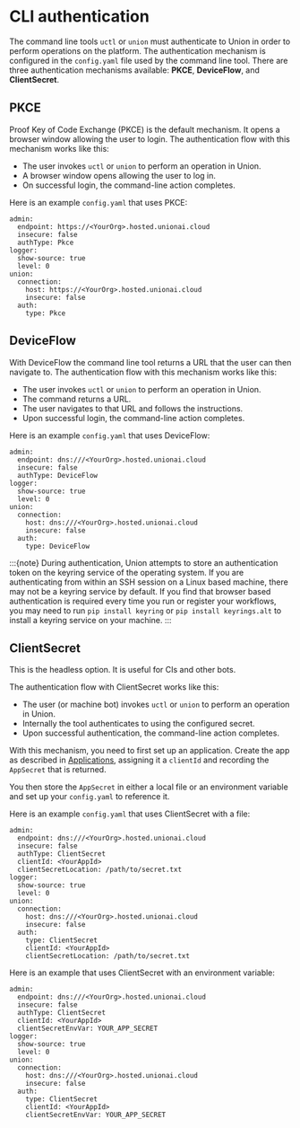 # CLI authentication

The command line tools `uctl` or `union` must authenticate to Union in order to perform operations on the platform.
The authentication mechanism is configured in the `config.yaml` file used by the command line tool.
There are three authentication mechanisms available: **PKCE**, **DeviceFlow**, and **ClientSecret**.

## PKCE

Proof Key of Code Exchange (PKCE) is the default mechanism.
It opens a browser window allowing the user to login. The authentication flow with this mechanism works like this:

* The user invokes `uctl` or `union` to perform an operation in Union.
* A browser window opens allowing the user to log in.
* On successful login, the command-line action completes.

Here is an example `config.yaml` that uses PKCE:

```{code-block} yaml
admin:
  endpoint: https://<YourOrg>.hosted.unionai.cloud
  insecure: false
  authType: Pkce
logger:
  show-source: true
  level: 0
union:
  connection:
    host: https://<YourOrg>.hosted.unionai.cloud
    insecure: false
  auth:
    type: Pkce
```

## DeviceFlow

With DeviceFlow the command line tool returns a URL that the user can then navigate to.
The authentication flow with this mechanism works like this:

* The user invokes `uctl` or `union` to perform an operation in Union.
* The command returns a URL.
* The user navigates to that URL and follows the instructions.
* Upon successful login, the command-line action completes.

Here is an example `config.yaml` that uses DeviceFlow:

```{code-block} yaml
admin:
  endpoint: dns:///<YourOrg>.hosted.unionai.cloud
  insecure: false
  authType: DeviceFlow
logger:
  show-source: true
  level: 0
union:
  connection:
    host: dns:///<YourOrg>.hosted.unionai.cloud
    insecure: false
  auth:
    type: DeviceFlow
```

:::{note}
During authentication, Union attempts to store an authentication token on the keyring service of the operating system.
If you are authenticating from within an SSH session on a Linux based machine, there may not be a keyring service by default.
If you find that browser based authentication is required every time you run or register your workflows, you may need to run
`pip install keyring` or `pip install keyrings.alt` to install a keyring service on your machine.
:::

## ClientSecret

This is the headless option. It is useful for CIs and other bots.

The authentication flow with ClientSecret works like this:

* The user (or machine bot) invokes `uctl` or `union` to perform an operation in Union.
* Internally the tool authenticates to using the configured secret.
* Upon successful authentication, the command-line action completes.

With this mechanism, you need to first set up an application.
Create the app as described in [Applications](./applications), assigning it a `clientId` and recording the `AppSecret` that is returned.

You then store the `AppSecret` in either a local file or an environment variable and set up your `config.yaml` to reference it.

Here is an example `config.yaml` that uses ClientSecret with a file:

```{code-block} yaml
admin:
  endpoint: dns:///<YourOrg>.hosted.unionai.cloud
  insecure: false
  authType: ClientSecret
  clientId: <YourAppId>
  clientSecretLocation: /path/to/secret.txt
logger:
  show-source: true
  level: 0
union:
  connection:
    host: dns:///<YourOrg>.hosted.unionai.cloud
    insecure: false
  auth:
    type: ClientSecret
    clientId: <YourAppId>
    clientSecretLocation: /path/to/secret.txt
```

Here is an example that uses ClientSecret with an environment variable:

```{code-block} yaml
admin:
  endpoint: dns:///<YourOrg>.hosted.unionai.cloud
  insecure: false
  authType: ClientSecret
  clientId: <YourAppId>
  clientSecretEnvVar: YOUR_APP_SECRET
logger:
  show-source: true
  level: 0
union:
  connection:
    host: dns:///<YourOrg>.hosted.unionai.cloud
    insecure: false
  auth:
    type: ClientSecret
    clientId: <YourAppId>
    clientSecretEnvVar: YOUR_APP_SECRET
```